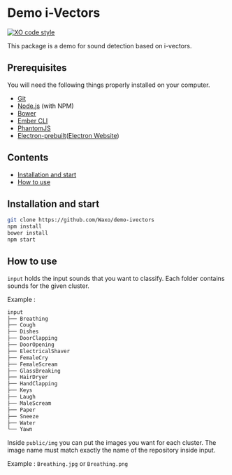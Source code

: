 # Demo i-Vectors

[![XO code style](https://img.shields.io/badge/code_style-XO-5ed9c7.svg)](https://github.com/sindresorhus/xo)

This package is a demo for sound detection based on i-vectors.

## Prerequisites

You will need the following things properly installed on your computer.

* [Git](http://git-scm.com/)
* [Node.js](http://nodejs.org/) (with NPM)
* [Bower](http://bower.io/)
* [Ember CLI](http://ember-cli.com/)
* [PhantomJS](http://phantomjs.org/)
* [Electron-prebuilt](https://github.com/electron-userland/electron-prebuilt)([Electron Website](http://http://electron.atom.io/))

## Contents
* [Installation and start](#installation-and-start)
* [How to use](#how-to-use)

## Installation and start
```sh
git clone https://github.com/Waxo/demo-ivectors
npm install
bower install
npm start
```
## How to use
`input` holds the input sounds that you want to classify.
Each folder contains sounds for the given cluster.

Example : 
```sh
input
├── Breathing
├── Cough
├── Dishes
├── DoorClapping
├── DoorOpening
├── ElectricalShaver
├── FemaleCry
├── FemaleScream
├── GlassBreaking
├── HairDryer
├── HandClapping
├── Keys
├── Laugh
├── MaleScream
├── Paper
├── Sneeze
├── Water
└── Yawn
```

Inside `public/img` you can put the images you want for each cluster. The image
name must match exactly the name of the repository inside input.

Example : `Breathing.jpg` or `Breathing.png`
